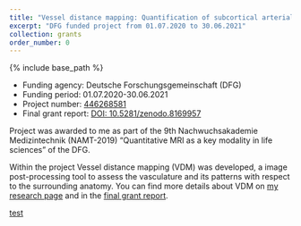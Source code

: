 ```yaml
---
title: "Vessel distance mapping: Quantification of subcortical arterial and venous vascular patterns to study their interdependency"
excerpt: "DFG funded project from 01.07.2020 to 30.06.2021"
collection: grants
order_number: 0
---
```


{% include base_path %}

* Funding agency: Deutsche Forschungsgemeinschaft (DFG)
* Funding period: 01.07.2020-30.06.2021
* Project number: <a href="https://gepris.dfg.de/gepris/projekt/446268581?language=en" target="_blank"> 446268581 </a>
* Final grant report: [DOI: 10.5281/zenodo.8169957](https://doi.org/10.5281/zenodo.8169957)

Project was awarded to me as part of the 9th Nachwuchsakademie Medizintechnik (NAMT-2019) “Quantitative MRI as a key modality in life sciences” of the DFG.

Within the project Vessel distance mapping (VDM) was developed, a image post-processing tool to assess the vasculature and its patterns with respect to the surrounding anatomy. You can find more details about VDM on [my research page](/_pages/research/) and in the [final grant report](https://doi.org/10.5281/zenodo.8169957). 


[test](/research/vessel_distance_mapping/)

